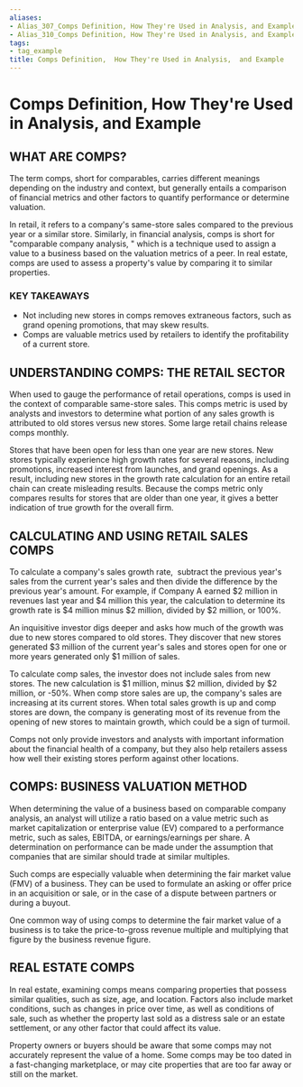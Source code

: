 ```yaml
---
aliases:
- Alias_307_Comps Definition, How They're Used in Analysis, and Example.md
- Alias_310_Comps Definition, How They're Used in Analysis, and Example.md
tags:
- tag_example
title: Comps Definition,  How They're Used in Analysis,  and Example
---
```




# Comps Definition,  How They're Used in Analysis,  and Example
## WHAT ARE COMPS?

The term comps,  short for comparables,  carries different meanings depending on the industry and context,  but generally entails a comparison of financial metrics and other factors to quantify performance or determine valuation.

In retail,  it refers to a company's same-store sales compared to the previous year or a similar store. Similarly,  in financial analysis,  comps is short for "comparable company analysis,  " which is a technique used to assign a value to a business based on the valuation metrics of a peer. In real estate,  comps are used to assess a property's value by comparing it to similar properties.

### KEY TAKEAWAYS

- Not including new stores in comps removes extraneous factors,  such as grand opening promotions,  that may skew results.
- Comps are valuable metrics used by retailers to identify the profitability of a current store.

## UNDERSTANDING COMPS: THE RETAIL SECTOR

When used to gauge the performance of retail operations,  comps is used in the context of comparable same-store sales. This comps metric is used by analysts and investors to determine what portion of any sales growth is attributed to old stores versus new stores. Some large retail chains release comps monthly.

Stores that have been open for less than one year are new stores. New stores typically experience high growth rates for several reasons,  including promotions,  increased interest from launches,  and grand openings. As a result,  including new stores in the growth rate calculation for an entire retail chain can create misleading results. Because the comps metric only compares results for stores that are older than one year,  it gives a better indication of true growth for the overall firm.

## CALCULATING AND USING RETAIL SALES COMPS

To calculate a company's sales growth rate,   subtract the previous year's sales from the current year's sales and then divide the difference by the previous year's amount. For example,  if Company A earned $2 million in revenues last year and $4 million this year,  the calculation to determine its growth rate is $4 million minus $2 million,  divided by $2 million,  or 100%.

An inquisitive investor digs deeper and asks how much of the growth was due to new stores compared to old stores. They discover that new stores generated $3 million of the current year's sales and stores open for one or more years generated only $1 million of sales.

To calculate comp sales,  the investor does not include sales from new stores. The new calculation is $1 million,   minus $2 million,  divided by $2 million,  or -50%. When comp store sales are up,  the company's sales are increasing at its current stores. When total sales growth is up and comp stores are down,  the company is generating most of its revenue from the opening of new stores to maintain growth,  which could be a sign of turmoil.

Comps not only provide investors and analysts with important information about the financial health of a company,  but they also help retailers assess how well their existing stores perform against other locations.

## COMPS: BUSINESS VALUATION METHOD

When determining the value of a business based on comparable company analysis,  an analyst will utilize a ratio based on a value metric such as market capitalization or enterprise value (EV) compared to a performance metric,  such as sales,  EBITDA,  or earnings/earnings per share. A determination on performance can be made under the assumption that companies that are similar should trade at similar multiples.

Such comps are especially valuable when determining the fair market value (FMV) of a business. They can be used to formulate an asking or offer price in an acquisition or sale,  or in the case of a dispute between partners or during a buyout.

One common way of using comps to determine the fair market value of a business is to take the price-to-gross revenue multiple and multiplying that figure by the business revenue figure.

## REAL ESTATE COMPS

In real estate,  examining comps means comparing properties that possess similar qualities,  such as size,  age,  and location. Factors also include market conditions,  such as changes in price over time,  as well as conditions of sale,  such as whether the property last sold as a distress sale or an estate settlement,  or any other factor that could affect its value.

Property owners or buyers should be aware that some comps may not accurately represent the value of a home. Some comps may be too dated in a fast-changing marketplace,  or may cite properties that are too far away or still on the market.
